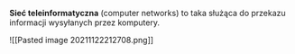 **Sieć teleinformatyczna** (computer networks) to taka służąca do przekazu informacji wysyłanych przez komputery.

![[Pasted image 20211122212708.png]]